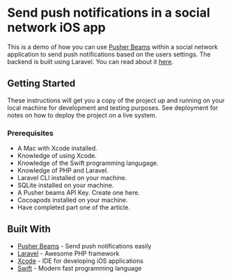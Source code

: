 # Send push notifications in a social network iOS app
This is a demo of how you can use [Pusher Beams](http://pusher.com/beams) within a social network application to send push notifications based on the users settings. The backend is built using Laravel. You can read about it [here](https://pusher.com/tutorials).

## Getting Started
These instructions will get you a copy of the project up and running on your local machine for development and testing purposes. See deployment for notes on how to deploy the project on a live system.

### Prerequisites
- A Mac with Xcode installed.
- Knowledge of using Xcode.
- Knowledge of the Swift programming langugage.
- Knowledge of PHP and Laravel.
- Laravel CLI installed on your machine.
- SQLite installed on your machine.
- A Pusher beams API Key. Create one here.
- Cocoapods installed on your machine.
- Have completed part one of the article.

## Built With

* [Pusher Beams](https://pusher.com/beams) - Send push notifications easily
* [Laravel](https://laravel.com/) - Awesome PHP framework
* [Xcode](https://developer.apple.com/xcode/) - IDE for developing iOS applications
* [Swift](https://developer.apple.com/swift/) - Modern fast programming language
